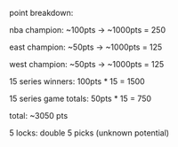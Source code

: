 point breakdown:

nba champion: ~100pts -> ~1000pts = 250

east champion: ~50pts -> ~1000pts = 125

west champion: ~50pts -> ~1000pts = 125

15 series winners: 100pts \* 15 = 1500

15 series game totals: 50pts \* 15 = 750

total: ~3050 pts

5 locks: double 5 picks (unknown potential)

